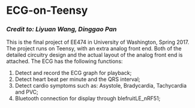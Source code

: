 # ECG-on-Teensy
### *Credit to: Liyuan Wang, Dinggao Pan*
This is the final project of EE474 in University of Washington, Spring 2017.
The project runs on Teensy, with an extra analog front end. Both of the detailed circuitry design and the 
actual layout of the analog front end is attached. 
The ECG has the following functions:
  1. Detect and record the ECG graph for playback;
  2. Detect heart beat per minute and the QRS interval;
  3. Detect cardio symptoms such as: Asystole, Bradycardia, Tachycardia and PVC;
  4. Bluetooth connection for display through blefruitLE_nRF51;
